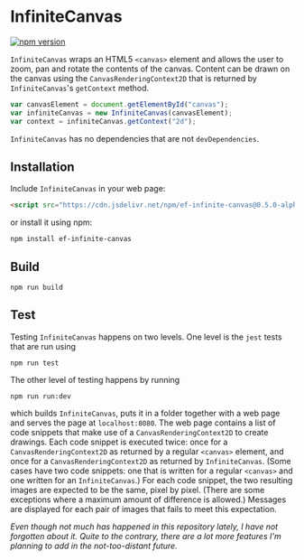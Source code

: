 # InfiniteCanvas

[![npm version](https://badge.fury.io/js/ef-infinite-canvas.svg)](https://badge.fury.io/js/ef-infinite-canvas)

`InfiniteCanvas` wraps an HTML5 `<canvas>` element and allows the user to zoom, pan and rotate the contents of the canvas. Content can be drawn on the canvas using the `CanvasRenderingContext2D` that is returned by `InfiniteCanvas`'s `getContext` method.

```js
var canvasElement = document.getElementById("canvas");
var infiniteCanvas = new InfiniteCanvas(canvasElement);
var context = infiniteCanvas.getContext("2d");
```

`InfiniteCanvas` has no dependencies that are not `devDependencies`.

## Installation

Include `InfiniteCanvas` in your web page:

```html
<script src="https://cdn.jsdelivr.net/npm/ef-infinite-canvas@0.5.0-alpha/dist/infinite-canvas.js"></script>
```

or install it using npm:

```
npm install ef-infinite-canvas
```

## Build
```
npm run build
```

## Test

Testing `InfiniteCanvas` happens on two levels. One level is the `jest` tests that are run using
```
npm run test
```
The other level of testing happens by running
```
npm run run:dev
```
which builds `InfiniteCanvas`, puts it in a folder together with a web page and serves the page at `localhost:8080`. The web page contains a list of code snippets that make use of a `CanvasRenderingContext2D` to create drawings. Each code snippet is executed twice: once for a `CanvasRenderingContext2D` as returned by a regular `<canvas>` element, and once for a `CanvasRenderingContext2D` as returned by `InfiniteCanvas`. (Some cases have two code snippets: one that is written for a regular `<canvas>` and one written for an `InfiniteCanvas`.) For each code snippet, the two resulting images are expected to be the same, pixel by pixel. (There are some exceptions where a maximum amount of difference is allowed.) Messages are displayed for each pair of images that fails to meet this expectation.

*Even though not much has happened in this repository lately, I have not forgotten about it. Quite to the contrary, there are a lot more features I'm planning to add in the not-too-distant future.*

